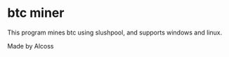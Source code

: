 # btc miner
This program mines btc using slushpool, and supports windows and linux.

Made by Alcoss
